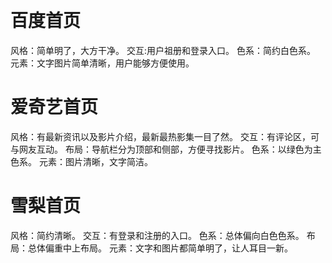  
# 百度首页
风格：简单明了，大方干净。
交互:用户祖册和登录入口。
色系：简约白色系。
元素：文字图片简单清晰，用户能够方便使用。
 
  
# 爱奇艺首页
风格：有最新资讯以及影片介绍，最新最热影集一目了然。
交互：有评论区，可与网友互动。
布局：导航栏分为顶部和侧部，方便寻找影片。
色系：以绿色为主色系。
元素：图片清晰，文字简洁。
 
 
# 雪梨首页
风格：简约清晰。
交互：有登录和注册的入口。
色系：总体偏向白色色系。
布局：总体偏重中上布局。
元素：文字和图片都简单明了，让人耳目一新。
